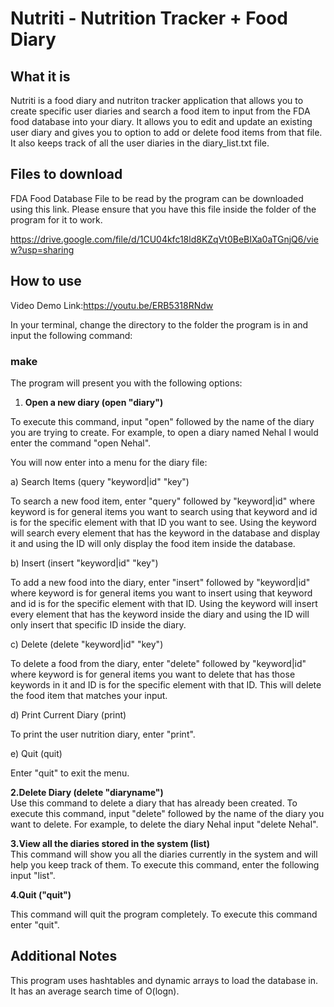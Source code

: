 <h1>Nutriti - Nutrition Tracker + Food Diary</h1>
<h2><a id="user-content-what-it-is" class="anchor" href="https://github.com/ngvora/Nutrition-CRUD-Database-Log-CS-201-#what-it-is" aria-hidden="true"></a>What it is</h2>
<p>Nutriti is a food diary and nutriton tracker application that allows you to create specific user diaries and search a food item to input from the FDA food database into your diary. It allows you to edit and update an existing user diary and gives you to option to add or delete food items from that file. It also keeps track of all the user diaries in the diary_list.txt file.</p>
<h2><a id="user-content-files-to-download" class="anchor" href="https://github.com/ngvora/Nutrition-CRUD-Database-Log-CS-201-#files-to-download" aria-hidden="true"></a>Files to download</h2>
<p>FDA Food Database File to be read by the program can be downloaded using this link. Please ensure that you have this file inside the folder of the program for it to work.</p>
<p><a href="https://drive.google.com/file/d/1CU04kfc18ld8KZqVt0BeBIXa0aTGnjQ6/view?usp=sharing" rel="nofollow">https://drive.google.com/file/d/1CU04kfc18ld8KZqVt0BeBIXa0aTGnjQ6/view?usp=sharing</a></p>
<h2><strong>How to use</strong></h2>
<p>Video Demo Link:<a href="https://youtu.be/ERB5318RNdw" rel="nofollow">https://youtu.be/ERB5318RNdw</a></p>
<p>In your terminal, change the directory to the folder the program is in and input the following command:</p>
<h3><a id="user-content-make" class="anchor" href="https://github.com/ngvora/Nutrition-CRUD-Database-Log-CS-201-#make" aria-hidden="true"></a>make</h3>
<p>The program will present you with the following options:</p>
<ol>
<li><strong>Open a new diary (open "diary")</strong></li>
</ol>
<p>To execute this command, input "open" followed by the name of the diary you are trying to create. For example, to open a diary named Nehal I would enter the command "open Nehal".</p>
<p>You will now enter into a menu for the diary file:</p>
<p>a) Search Items (query "keyword|id" "key")</p>
<p>To search a new food item, enter "query" followed by "keyword|id" where keyword is for general items you want to search using that keyword and id is for the specific element with that ID you want to see. Using the keyword will search every element that has the keyword in the database and display it and using the ID will only display the food item inside the database.</p>
<p>b) Insert (insert "keyword|id" "key")</p>
<p>To add a new food into the diary, enter "insert" followed by "keyword|id" where keyword is for general items you want to insert using that keyword and id is for the specific element with that ID. Using the keyword will insert every element that has the keyword inside the diary and using the ID will only insert that specific ID inside the diary.</p>
<p>c) Delete (delete "keyword|id" "key")</p>
<p>To delete a food from the diary, enter "delete" followed by "keyword|id" where keyword is for general items you want to delete that has those keywords in it and ID is for the specific element with that ID. This will delete the food item that matches your input. 
 <p> d) Print Current Diary (print)</p><p> To print the user nutrition diary, enter "print". </p>
 <p> e) Quit (quit)</p> <p>Enter "quit" to exit the menu.</p>

 <p><b>2.Delete Diary (delete "diaryname")</b> <br />Use this command to delete a diary that has already been created. To execute this command, input "delete" followed by the name of the diary you want to delete. For example, to delete the diary Nehal input "delete Nehal".</p>

 <p><b>3.View all the diaries stored in the system (list)</b> <br />This command will show you all the diaries currently in the system and will help you keep track of them. To execute this command, enter the following input "list".</p>
</ol>
<p><b>4.Quit ("quit")</p> </b>
 <p>This command will quit the program completely. To execute this command enter "quit".</p>
<h2>Additional Notes</h2>
<p>This program uses hashtables and dynamic arrays to load the database in. It has an average search time of O(logn).</p>
